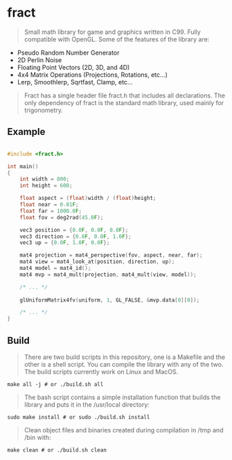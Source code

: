 # fract

> Small math library for game and graphics written in C99. Fully
> compatible with OpenGL. Some of the features of the library are: 

* Pseudo Random Number Generator
* 2D Perlin Noise 
* Floating Point Vectors (2D, 3D, and 4D)
* 4x4 Matrix Operations (Projections, Rotations, etc...)
* Lerp, Smoothlerp, Sqrtfast, Clamp, etc...

> Fract has a single header file fract.h that includes all declarations. The only
> dependency of fract is the standard math library, used mainly for
> trigonometry.

## Example

```C

#include <fract.h>

int main()
{
    int width = 800;
    int height = 600;

    float aspect = (float)width / (float)height;
    float near = 0.01F;
    float far = 1000.0F;
    float fov = deg2rad(45.0F);

    vec3 position = {0.0F, 0.0F, 0.0F};
    vec3 direction = {0.0F, 0.0F, 1.0F};
    vec3 up = {0.0F, 1.0F, 0.0F};

    mat4 projection = mat4_perspective(fov, aspect, near, far);
    mat4 view = mat4_look_at(position, direction, up);
    mat4 model = mat4_id();
    mat4 mvp = mat4_mult(projection, mat4_mult(view, model));

    /* ... */
    
    glUniformMatrix4fv(uniform, 1, GL_FALSE, &mvp.data[0][0]);

    /* ... */
}

```

## Build

> There are two build scripts in this repository, one is a Makefile and the
> other is a shell script. You can compile the library with any of the two.
> The build scripts currently work on Linux and MacOS.

```shell
make all -j # or ./build.sh all
```
> The bash script contains a simple installation function that builds the
> library and puts it in the /usr/local directory:

```shell
sudo make install # or sudo ./build.sh install
```

> Clean object files and binaries created during compilation in /tmp 
> and /bin with:

```shell
make clean # or ./build.sh clean
```

